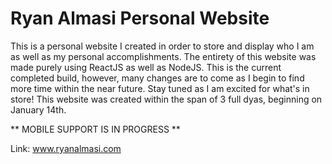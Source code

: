 # Ryan Almasi Personal Website

This is a personal website I created in order to store and display who I am as well as my personal accomplishments. The entirety of this website was made purely using ReactJS as well as NodeJS. This is the current completed build, however, many changes are to come as I begin to find more time within the near future. Stay tuned as I am excited for what's in store! This website was created within the span of 3 full dyas, beginning on January 14th.

** MOBILE SUPPORT IS IN PROGRESS **

Link: www.ryanalmasi.com
